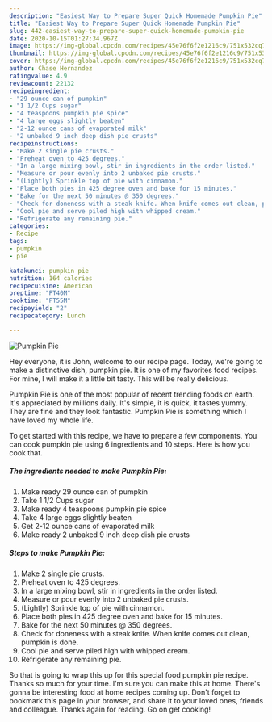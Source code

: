 ```yaml
---
description: "Easiest Way to Prepare Super Quick Homemade Pumpkin Pie"
title: "Easiest Way to Prepare Super Quick Homemade Pumpkin Pie"
slug: 442-easiest-way-to-prepare-super-quick-homemade-pumpkin-pie
date: 2020-10-15T01:27:34.967Z
image: https://img-global.cpcdn.com/recipes/45e76f6f2e1216c9/751x532cq70/pumpkin-pie-recipe-main-photo.jpg
thumbnail: https://img-global.cpcdn.com/recipes/45e76f6f2e1216c9/751x532cq70/pumpkin-pie-recipe-main-photo.jpg
cover: https://img-global.cpcdn.com/recipes/45e76f6f2e1216c9/751x532cq70/pumpkin-pie-recipe-main-photo.jpg
author: Chase Hernandez
ratingvalue: 4.9
reviewcount: 22132
recipeingredient:
- "29 ounce can of pumpkin"
- "1 1/2 Cups sugar"
- "4 teaspoons pumpkin pie spice"
- "4 large eggs slightly beaten"
- "2-12 ounce cans of evaporated milk"
- "2 unbaked 9 inch deep dish pie crusts"
recipeinstructions:
- "Make 2 single pie crusts."
- "Preheat oven to 425 degrees."
- "In a large mixing bowl, stir in ingredients in the order listed."
- "Measure or pour evenly into 2 unbaked pie crusts."
- "(Lightly) Sprinkle top of pie with cinnamon."
- "Place both pies in 425 degree oven and bake for 15 minutes."
- "Bake for the next 50 minutes @ 350 degrees."
- "Check for doneness with a steak knife. When knife comes out clean, pumpkin is done."
- "Cool pie and serve piled high with whipped cream."
- "Refrigerate any remaining pie."
categories:
- Recipe
tags:
- pumpkin
- pie

katakunci: pumpkin pie 
nutrition: 164 calories
recipecuisine: American
preptime: "PT40M"
cooktime: "PT55M"
recipeyield: "2"
recipecategory: Lunch

---
```



![Pumpkin Pie](https://img-global.cpcdn.com/recipes/45e76f6f2e1216c9/751x532cq70/pumpkin-pie-recipe-main-photo.jpg)

Hey everyone, it is John, welcome to our recipe page. Today, we're going to make a distinctive dish, pumpkin pie. It is one of my favorites food recipes. For mine, I will make it a little bit tasty. This will be really delicious.

Pumpkin Pie is one of the most popular of recent trending foods on earth. It's appreciated by millions daily. It's simple, it is quick, it tastes yummy. They are fine and they look fantastic. Pumpkin Pie is something which I have loved my whole life.




To get started with this recipe, we have to prepare a few components. You can cook pumpkin pie using 6 ingredients and 10 steps. Here is how you cook that.

<!--inarticleads1-->

##### The ingredients needed to make Pumpkin Pie:

1. Make ready 29 ounce can of pumpkin
1. Take 1 1/2 Cups sugar
1. Make ready 4 teaspoons pumpkin pie spice
1. Take 4 large eggs slightly beaten
1. Get 2-12 ounce cans of evaporated milk
1. Make ready 2 unbaked 9 inch deep dish pie crusts




<!--inarticleads2-->

##### Steps to make Pumpkin Pie:

1. Make 2 single pie crusts.
1. Preheat oven to 425 degrees.
1. In a large mixing bowl, stir in ingredients in the order listed.
1. Measure or pour evenly into 2 unbaked pie crusts.
1. (Lightly) Sprinkle top of pie with cinnamon.
1. Place both pies in 425 degree oven and bake for 15 minutes.
1. Bake for the next 50 minutes @ 350 degrees.
1. Check for doneness with a steak knife. When knife comes out clean, pumpkin is done.
1. Cool pie and serve piled high with whipped cream.
1. Refrigerate any remaining pie.




So that is going to wrap this up for this special food pumpkin pie recipe. Thanks so much for your time. I'm sure you can make this at home. There's gonna be interesting food at home recipes coming up. Don't forget to bookmark this page in your browser, and share it to your loved ones, friends and colleague. Thanks again for reading. Go on get cooking!
